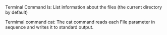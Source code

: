 Terminal Command ls: List information about the files (the current directory by default)

Termimal command cat: The cat command reads each File parameter in sequence and writes it to standard output.